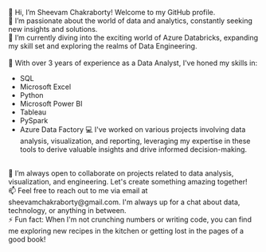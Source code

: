👋 Hi, I’m Sheevam Chakraborty! Welcome to my GitHub profile.
<br>
👀 I’m passionate about the world of data and analytics, constantly seeking new insights and solutions.
<br>
🌱 I’m currently diving into the exciting world of Azure Databricks, expanding my skill set and exploring 
    the realms of Data Engineering.
<br>    
💼 With over 3 years of experience as a Data Analyst, I've honed my skills in:
- SQL
- Microsoft Excel
- Python
- Microsoft Power BI
- Tableau
- PySpark
- Azure Data Factory
💻 I've worked on various projects involving data analysis, visualization, and reporting, leveraging my expertise
    in these tools to derive valuable insights and drive informed decision-making.
<br>
💞️ I’m always open to collaborate on projects related to data analysis, visualization, and engineering.
    Let's create something amazing together!
<br>
📫 Feel free to reach out to me via email at sheevamchakraborty@gmail.com. I'm always up for a chat about data,
    technology, or anything in between.
<br>
⚡ Fun fact: When I'm not crunching numbers or writing code, you can find me exploring new recipes in the kitchen
    or getting lost in the pages of a good book!
